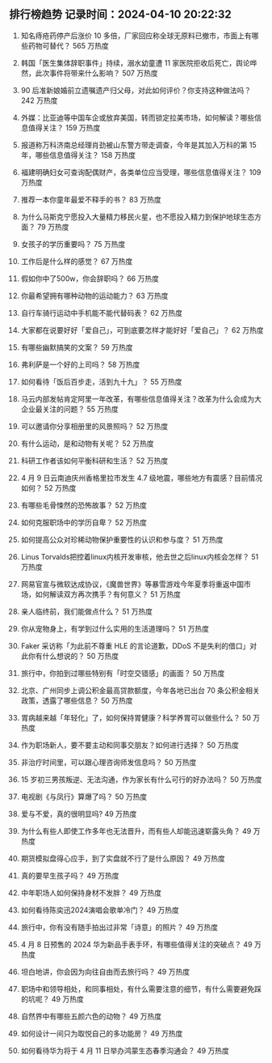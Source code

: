 
## 排行榜趋势 记录时间：2024-04-10 20:22:32
  
  1. 知名痔疮药停产后涨价 10 多倍，厂家回应称全球无原料已撤市，市面上有哪些药物可替代？ 565 万热度
    
  2. 韩国「医生集体辞职事件」持续，溺水幼童遭 11 家医院拒收后死亡，舆论哗然，此次事件将带来什么影响？ 507 万热度
    
  3. 90 后准新娘婚前立遗嘱遗产归父母，对此如何评价？你支持这种做法吗？ 242 万热度
    
  4. 外媒：比亚迪等中国车企或放弃美国，转而锁定拉美市场，如何解读？哪些信息值得关注？ 159 万热度
    
  5. 报道称万科济南总经理肖劲被山东警方带走调查，今年是其加入万科的第 15 年，哪些信息值得关注？ 158 万热度
    
  6. 福建明确妇女可查询配偶财产，各类单位应当受理，哪些信息值得关注？ 109 万热度
    
  7. 推荐一本你童年最爱不释手的书？ 83 万热度
    
  8. 为什么马斯克宁愿投入大量精力移民火星，也不愿投入精力到保护地球生态方面？ 79 万热度
    
  9. 女孩子的学历重要吗？ 75 万热度
    
  10. 工作后是什么样的感觉？ 67 万热度
    
  11. 假如你中了500w，你会辞职吗？ 66 万热度
    
  12. 你最希望拥有哪种动物的运动能力？ 63 万热度
    
  13. 自行车骑行运动中手机能不能代替码表？ 62 万热度
    
  14. 大家都在说要好好「爱自己」，可到底要怎样才能好好「爱自己」？ 62 万热度
    
  15. 有哪些幽默搞笑的文案？ 59 万热度
    
  16. 弗利萨是一个好的上司吗？ 58 万热度
    
  17. 如何看待「饭后百步走，活到九十九」？ 55 万热度
    
  18. 马云内部发帖肯定阿里一年改革，有哪些信息值得关注？改革为什么会成为大企业最关注的问题？ 55 万热度
    
  19. 可以邀请你分享相册里的风景照吗？ 52 万热度
    
  20. 有什么运动，是和动物有关呢？ 52 万热度
    
  21. 科研工作者该如何平衡科研和生活？ 52 万热度
    
  22. 4 月 9 日云南迪庆州香格里拉市发生 4.7 级地震，哪些地方有震感？目前情况如何？ 52 万热度
    
  23. 有哪些毛骨悚然的恐怖故事？ 52 万热度
    
  24. 如何克服职场中的学历自卑？ 52 万热度
    
  25. 如何提高公众对珍稀动物保护重要性的认识和参与度？ 51 万热度
    
  26. Linus Torvalds把控着linux内核开发审核，他去世之后linux内核会怎样？ 51 万热度
    
  27. 网易官宣与微软达成协议，《魔兽世界》等暴雪游戏今年夏季将重返中国市场，如何解读双方再次携手？有何意义？ 51 万热度
    
  28. 亲人临终前，我们能做点什么？ 51 万热度
    
  29. 你从宠物身上，有学到过什么实用的生活道理吗？ 51 万热度
    
  30. Faker 采访称「为此前不尊重 HLE 的言论道歉，DDoS 不是失利的借口」对此你有什么想说的？ 50 万热度
    
  31. 旅行中，你拍到过哪些特别有「时空交错感」的画面？ 50 万热度
    
  32. 北京、广州同步上调公积金最高贷款额度，今年各地已出台 70 条公积金相关政策，透露了哪些信息？ 50 万热度
    
  33. 胃病越来越「年轻化」了，如何保持胃健康？科学养胃可以做些什么？ 50 万热度
    
  34. 作为职场新人，要不要主动和同事交朋友？如何进行选择？ 50 万热度
    
  35. 非治疗时间里，可以跟心理咨询师发信息吗？ 50 万热度
    
  36. 15 岁初三男孩叛逆、无法沟通，作为家长有什么可行的好办法吗？ 50 万热度
    
  37. 电视剧《与凤行》算爆了吗？ 50 万热度
    
  38. 爱与不爱，真的很明显吗? 49 万热度
    
  39. 为什么有些人即使工作多年也无法晋升，而有些人却能迅速崭露头角？ 49 万热度
    
  40. 期货模拟盘得心应手，到了实盘就不行了是什么原因？ 49 万热度
    
  41. 真的要早生孩子吗？ 49 万热度
    
  42. 中年职场人如何保持身材不发胖？ 49 万热度
    
  43. 如何看待陈奕迅2024演唱会歌单冷门？ 49 万热度
    
  44. 旅行中，你有没有随手拍出过非常「诗意」的照片？ 49 万热度
    
  45. 4 月 8 日预售的 2024 华为新品手表手环，有哪些值得关注的突破点？ 49 万热度
    
  46. 坦白地讲，你会因为向往自由而去旅行吗？ 49 万热度
    
  47. 职场中和领导相处，和同事相处，有什么需要注意的细节，有什么需要避免踩的坑呢？ 49 万热度
    
  48. 自然界中有哪些五颜六色的动物？ 49 万热度
    
  49. 如何设计一间只为取悦自己的多功能房？ 49 万热度
    
  50. 如何看待华为将于 4 月 11 日举办鸿蒙生态春季沟通会？ 49 万热度
    